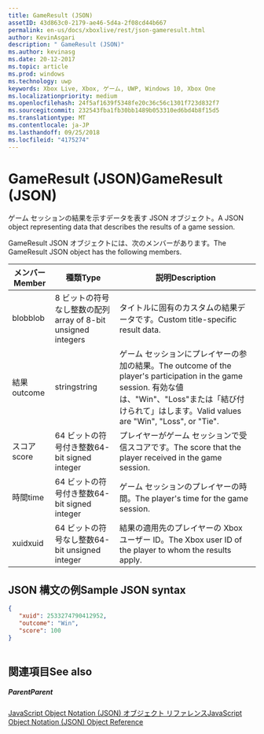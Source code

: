 ```yaml
---
title: GameResult (JSON)
assetID: 43d863c0-2179-ae46-5d4a-2f08cd44b667
permalink: en-us/docs/xboxlive/rest/json-gameresult.html
author: KevinAsgari
description: " GameResult (JSON)"
ms.author: kevinasg
ms.date: 20-12-2017
ms.topic: article
ms.prod: windows
ms.technology: uwp
keywords: Xbox Live, Xbox, ゲーム, UWP, Windows 10, Xbox One
ms.localizationpriority: medium
ms.openlocfilehash: 24f5af1639f5348fe20c36c56c1301f723d832f7
ms.sourcegitcommit: 232543fba1fb30bb1489b053310ed6bd4b8f15d5
ms.translationtype: MT
ms.contentlocale: ja-JP
ms.lasthandoff: 09/25/2018
ms.locfileid: "4175274"
---
```

# <a name="gameresult-json"></a><span data-ttu-id="2b3e4-104">GameResult (JSON)</span><span class="sxs-lookup"><span data-stu-id="2b3e4-104">GameResult (JSON)</span></span>
<span data-ttu-id="2b3e4-105">ゲーム セッションの結果を示すデータを表す JSON オブジェクト。</span><span class="sxs-lookup"><span data-stu-id="2b3e4-105">A JSON object representing data that describes the results of a game session.</span></span> 
<a id="ID4EN"></a>

  
 
<span data-ttu-id="2b3e4-106">GameResult JSON オブジェクトには、次のメンバーがあります。</span><span class="sxs-lookup"><span data-stu-id="2b3e4-106">The GameResult JSON object has the following members.</span></span>
 
| <span data-ttu-id="2b3e4-107">メンバー</span><span class="sxs-lookup"><span data-stu-id="2b3e4-107">Member</span></span>| <span data-ttu-id="2b3e4-108">種類</span><span class="sxs-lookup"><span data-stu-id="2b3e4-108">Type</span></span>| <span data-ttu-id="2b3e4-109">説明</span><span class="sxs-lookup"><span data-stu-id="2b3e4-109">Description</span></span>| 
| --- | --- | --- | 
| <span data-ttu-id="2b3e4-110">blob</span><span class="sxs-lookup"><span data-stu-id="2b3e4-110">blob</span></span>| <span data-ttu-id="2b3e4-111">8 ビットの符号なし整数の配列</span><span class="sxs-lookup"><span data-stu-id="2b3e4-111">array of 8-bit unsigned integers</span></span>| <span data-ttu-id="2b3e4-112">タイトルに固有のカスタムの結果データです。</span><span class="sxs-lookup"><span data-stu-id="2b3e4-112">Custom title-specific result data.</span></span>| 
| <span data-ttu-id="2b3e4-113">結果</span><span class="sxs-lookup"><span data-stu-id="2b3e4-113">outcome</span></span>| <span data-ttu-id="2b3e4-114">string</span><span class="sxs-lookup"><span data-stu-id="2b3e4-114">string</span></span>| <span data-ttu-id="2b3e4-115">ゲーム セッションにプレイヤーの参加の結果。</span><span class="sxs-lookup"><span data-stu-id="2b3e4-115">The outcome of the player's participation in the game session.</span></span> <span data-ttu-id="2b3e4-116">有効な値は、"Win"、"Loss"または「結び付けられて」はします。</span><span class="sxs-lookup"><span data-stu-id="2b3e4-116">Valid values are "Win", "Loss", or "Tie".</span></span> | 
| <span data-ttu-id="2b3e4-117">スコア</span><span class="sxs-lookup"><span data-stu-id="2b3e4-117">score</span></span>| <span data-ttu-id="2b3e4-118">64 ビットの符号付き整数</span><span class="sxs-lookup"><span data-stu-id="2b3e4-118">64-bit signed integer</span></span>| <span data-ttu-id="2b3e4-119">プレイヤーがゲーム セッションで受信スコアです。</span><span class="sxs-lookup"><span data-stu-id="2b3e4-119">The score that the player received in the game session.</span></span>| 
| <span data-ttu-id="2b3e4-120">時間</span><span class="sxs-lookup"><span data-stu-id="2b3e4-120">time</span></span>| <span data-ttu-id="2b3e4-121">64 ビットの符号付き整数</span><span class="sxs-lookup"><span data-stu-id="2b3e4-121">64-bit signed integer</span></span>| <span data-ttu-id="2b3e4-122">ゲーム セッションのプレイヤーの時間。</span><span class="sxs-lookup"><span data-stu-id="2b3e4-122">The player's time for the game session.</span></span>| 
| <span data-ttu-id="2b3e4-123">xuid</span><span class="sxs-lookup"><span data-stu-id="2b3e4-123">xuid</span></span>| <span data-ttu-id="2b3e4-124">64 ビットの符号なし整数</span><span class="sxs-lookup"><span data-stu-id="2b3e4-124">64-bit unsigned integer</span></span>| <span data-ttu-id="2b3e4-125">結果の適用先のプレイヤーの Xbox ユーザー ID。</span><span class="sxs-lookup"><span data-stu-id="2b3e4-125">The Xbox user ID of the player to whom the results apply.</span></span>| 
  
<a id="ID4EPC"></a>

 
## <a name="sample-json-syntax"></a><span data-ttu-id="2b3e4-126">JSON 構文の例</span><span class="sxs-lookup"><span data-stu-id="2b3e4-126">Sample JSON syntax</span></span>
 

```json
{
   "xuid": 2533274790412952,
   "outcome": "Win",
   "score": 100
}
    
```

  
<a id="ID4EYC"></a>

 
## <a name="see-also"></a><span data-ttu-id="2b3e4-127">関連項目</span><span class="sxs-lookup"><span data-stu-id="2b3e4-127">See also</span></span>
 
<a id="ID4E1C"></a>

 
##### <a name="parent"></a><span data-ttu-id="2b3e4-128">Parent</span><span class="sxs-lookup"><span data-stu-id="2b3e4-128">Parent</span></span> 

[<span data-ttu-id="2b3e4-129">JavaScript Object Notation (JSON) オブジェクト リファレンス</span><span class="sxs-lookup"><span data-stu-id="2b3e4-129">JavaScript Object Notation (JSON) Object Reference</span></span>](atoc-xboxlivews-reference-json.md)

   